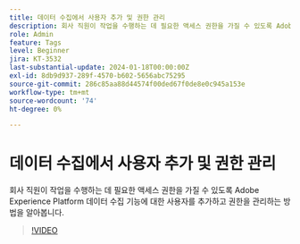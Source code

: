 ```yaml
---
title: 데이터 수집에서 사용자 추가 및 권한 관리
description: 회사 직원이 작업을 수행하는 데 필요한 액세스 권한을 가질 수 있도록 Adobe Experience Platform 데이터 수집 기능에 대한 사용자를 추가하고 권한을 관리하는 방법을 알아봅니다.
role: Admin
feature: Tags
level: Beginner
jira: KT-3532
last-substantial-update: 2024-01-18T00:00:00Z
exl-id: 8db9d937-289f-4570-b602-5656abc75295
source-git-commit: 286c85aa88d44574f00ded67f0de8e0c945a153e
workflow-type: tm+mt
source-wordcount: '74'
ht-degree: 0%

---
```


# 데이터 수집에서 사용자 추가 및 권한 관리

회사 직원이 작업을 수행하는 데 필요한 액세스 권한을 가질 수 있도록 Adobe Experience Platform 데이터 수집 기능에 대한 사용자를 추가하고 권한을 관리하는 방법을 알아봅니다.

>[!VIDEO](https://video.tv.adobe.com/v/28734/?learn=on&enablevpops)

